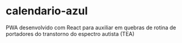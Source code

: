 # calendario-azul
PWA desenvolvido com React para auxiliar em quebras de rotina de portadores do transtorno do espectro autista (TEA)
